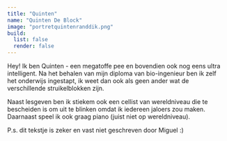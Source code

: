 ```yaml
---
title: "Quinten"
name: "Quinten De Block"
image: "portretquintenranddik.png"
build:
  list: false
  render: false
---
```


Hey! Ik ben Quinten - een megatoffe pee en bovendien ook nog eens ultra intelligent. Na het behalen van mijn diploma van bio-ingenieur ben ik zelf het onderwijs ingestapt, ik weet dan ook als geen ander wat de verschillende struikelblokken zijn.

Naast lesgeven ben ik stiekem ook een cellist van wereldniveau die te bescheiden is om uit te blinken omdat ik iedereen jaloers zou maken. Daarnaast speel ik ook graag piano (juist niet op wereldniveau).

P.s. dit tekstje is zeker en vast niet geschreven door Miguel :)
